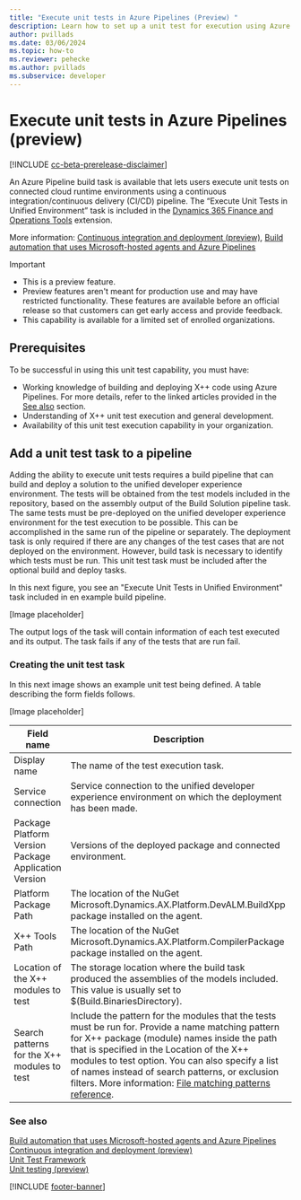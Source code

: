 ```yaml
---
title: "Execute unit tests in Azure Pipelines (Preview) "
description: Learn how to set up a unit test for execution using Azure Pipelines.
author: pvillads
ms.date: 03/06/2024
ms.topic: how-to
ms.reviewer: pehecke
ms.author: pvillads
ms.subservice: developer
---
```


# Execute unit tests in Azure Pipelines (preview)

[!INCLUDE [cc-beta-prerelease-disclaimer](../../includes/cc-beta-prerelease-disclaimer.md)]

An Azure Pipeline build task is available that lets users execute unit tests on connected cloud runtime environments using a continuous integration/continuous delivery (CI/CD) pipeline. The “Execute Unit Tests in Unified Environment” task is included in the [Dynamics 365 Finance and Operations Tools](https://marketplace.visualstudio.com/items?itemName=Dyn365FinOps.dynamics365-finops-tools) extension.

More information: [Continuous integration and deployment (preview)](finance-operations-pipelines.md), [Build automation that uses Microsoft-hosted agents and Azure Pipelines](/dynamics365/fin-ops-core/dev-itpro/dev-tools/hosted-build-automation)

> [!IMPORTANT]
>
> - This is a preview feature.
> - Preview features aren't meant for production use and may have restricted functionality. These features are available before an official release so that customers can get early access and provide feedback.
> - This capability is available for a limited set of enrolled organizations. <!-- How to sign up? -->

## Prerequisites

To be successful in using this unit test capability, you must have:

- Working knowledge of building and deploying X++ code using Azure Pipelines. For more details, refer to the linked articles provided in the [See also](#see-also) section.
- Understanding of X++ unit test execution and general development.
- Availability of this unit test execution capability in your organization.

## Add a unit test task to a pipeline

Adding the ability to execute unit tests requires a build pipeline that can build and deploy a solution to the unified developer experience environment. The tests will be obtained from the test models included in the repository, based on the assembly output of the Build Solution pipeline task. The same tests must be pre-deployed on the unified developer experience environment for the test execution to be possible. This can be accomplished in the same run of the pipeline or separately. The deployment task is only required if there are any changes of the test cases that are not deployed on the environment. However, build task is necessary to identify which tests must be run.
This unit test task must be included after the optional build and deploy tasks.

In this next figure, you see an "Execute Unit Tests in Unified Environment" task included in en example build pipeline.

[Image placeholder]
<!-- :::image type="content" source="" alt-text="Build and deploy pipeline containing a unit test task."::: -->

The output logs of the task will contain information of each test executed and its output. The task fails if any of the tests that are run fail.

### Creating the unit test task

In this next image shows an example unit test being defined. A table describing the form fields follows.

[Image placeholder]
<!-- :::image type="content" source="" alt-text="Unit test task form with example data."::: -->

|Field name|Description|
|---|---|
|Display name|The name of the test execution task.|
|Service connection|Service connection to the unified developer experience environment on which the deployment has been made.|
|Package Platform Version<br />Package Application Version|Versions of the deployed package and connected environment.|
|Platform Package Path|The location of the NuGet Microsoft.Dynamics.AX.Platform.DevALM.BuildXpp package installed on the agent.|
|X++ Tools Path|The location of the NuGet Microsoft.Dynamics.AX.Platform.CompilerPackage package installed on the agent.|
|Location of the X++ modules to test|The storage location where the build task produced the assemblies of the models included. This value is usually set to $(Build.BinariesDirectory).|
|Search patterns for the X++ modules to test|Include the pattern for the modules that the tests must be run for. Provide a name matching pattern for X++ package (module) names inside the path that is specified in the Location of the X++ modules to test option. You can also specify a list of names instead of search patterns, or exclusion filters. More information: [File matching patterns reference](/azure/devops/pipelines/tasks/file-matching-patterns).|

### See also

[Build automation that uses Microsoft-hosted agents and Azure Pipelines](/dynamics365/fin-ops-core/dev-itpro/dev-tools/hosted-build-automation)  
[Continuous integration and deployment (preview)](finance-operations-pipelines.md)  
[Unit Test Framework](/dynamicsax-2012/developer/unit-test-framework)  
[Unit testing (preview)](finance-operations-testing.md)

[!INCLUDE [footer-banner](../../includes/footer-banner.md)]
